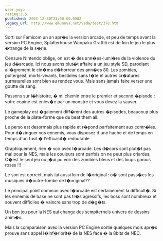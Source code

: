```yaml
---
user:yoyo
rating:3.5
published: 2003-12-30T23:00:00.000Z
legacy_url: http://www.emunova.net/veda/test/378.htm
---
```

Sorti sur Famicom un an apr�s la version arcade, et peu de temps avant la version PC Engine, Splatterhouse Wanpaku Graffiti est de loin le jeu le plus �trange de la s�rie.   

  

Censure Nintendo oblige, on est � des ann�es-lumi�re de la violence du jeu d�arcade. Ici nous avons plut�t affaire a un jeu style SD, parodiant all�grement le cin�ma d�horreur des ann�es 80\. Les zombies, poltergeist, morts-vivants, bestioles sans t�te et autres cr�atures surnaturelles sont bien au rendez vous. Mais sans jamais faire verser une goutte de sang.   

  

Passons sur l�histoire, � mi chemin entre le premier et second �pisode : votre copine est enlev�e par un monstre et vous devez la sauver.   

  

Le gameplay est �galement diff�rent des autres �pisodes, beaucoup plus proche de la plate-forme que du beat them all.  

Le perso est desormais plus rapide et r�pond parfaitement aux contr�les. Pour d�zinguer vos ennemis, vous disposez d'une hache et de temps en temps d'un fusil � l'efficacit� redoutable  

  

Graphiquement, rien � voir avec l�arcade. Les d�cors sont plut�t pas mal pour la NES, mais les couleurs sont parfois on ne peut plus criardes. C�est le seul jeu ou j�ai pu voir des zombies bleus et des loups garous roses !!!  

Le son est correct, mais lui aussi loin de l�original : o� sont pass�es les musiques d�outre-tombe de l�original??  

  

Le principal point commun avec l�arcade est certainement la difficult�. Si les ennemis de base ne sont pas tr�s agressifs, les boss sont nombreux et souvent difficiles � vaincre sans trop de d�g�ts.   

Un bon jeu pour la NES qui change des sempiternels univers de dessins anim�s.   

Mais la comparaison avec la version PC Engine sortie quelques mois apr�s prouve sans appel l�inf�riorit� de la NES face � la 8bits de NEC.